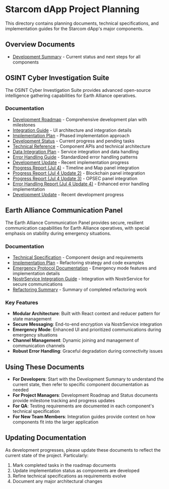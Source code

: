 # Starcom dApp Project Planning

This directory contains planning documents, technical specifications, and implementation guides for the Starcom dApp's major components.

## Overview Documents

- [Development Summary](./DEVELOPMENT-SUMMARY.md) - Current status and next steps for all components

## OSINT Cyber Investigation Suite

The OSINT Cyber Investigation Suite provides advanced open-source intelligence gathering capabilities for Earth Alliance operatives.

### Documentation

- [Development Roadmap](./osint/OSINT-DEVELOPMENT-ROADMAP.md) - Comprehensive development plan with milestones
- [Integration Guide](./osint/OSINT-INTEGRATION-GUIDE.md) - UI architecture and integration details
- [Implementation Plan](./osint/OSINT-IMPLEMENTATION-PLAN.md) - Phased implementation approach
- [Development Status](./osint/OSINT-DEVELOPMENT-STATUS.md) - Current progress and pending tasks
- [Technical Reference](./osint/OSINT-TECHNICAL-REFERENCE.md) - Component APIs and technical architecture
- [Data Integration Plan](./osint/OSINT-DATA-INTEGRATION-PLAN.md) - Service integration and data handling
- [Error Handling Guide](./osint/OSINT-ERROR-HANDLING-GUIDE.md) - Standardized error handling patterns
- [Development Update](./osint/OSINT-DEVELOPMENT-UPDATE.md) - Recent implementation progress
- [Progress Report (Jul 4)](./osint/OSINT-PROGRESS-REPORT-20250704.md) - Timeline and Map panel integration
- [Progress Report (Jul 4 Update 2)](./osint/OSINT-PROGRESS-REPORT-20250704-UPDATE2.md) - Blockchain panel integration
- [Progress Report (Jul 4 Update 3)](./osint/OSINT-PROGRESS-REPORT-20250704-UPDATE3.md) - OPSEC panel integration
- [Error Handling Report (Jul 4 Update 4)](./osint/OSINT-ERROR-HANDLING-PROGRESS-REPORT.md) - Enhanced error handling implementation
- [Development Update](./osint/OSINT-DEVELOPMENT-UPDATE.md) - Recent development progress

## Earth Alliance Communication Panel

The Earth Alliance Communication Panel provides secure, resilient communication capabilities for Earth Alliance operatives, with special emphasis on stability during emergency situations.

### Documentation

- [Technical Specification](./communication-panel/EARTH-ALLIANCE-COMMUNICATION-PANEL-SPEC.md) - Component design and requirements
- [Implementation Plan](./communication-panel/EARTH-ALLIANCE-COMMUNICATION-PANEL-IMPLEMENTATION.md) - Refactoring strategy and code examples
- [Emergency Protocol Documentation](./communication-panel/EMERGENCY-PROTOCOL.md) - Emergency mode features and implementation details
- [NostrService Integration Guide](./communication-panel/NOSTR-SERVICE-INTEGRATION.md) - Integration with NostrService for secure communications
- [Refactoring Summary](./communication-panel/REFACTORING-SUMMARY.md) - Summary of completed refactoring work

### Key Features

- **Modular Architecture**: Built with React context and reducer pattern for state management
- **Secure Messaging**: End-to-end encryption via NostrService integration
- **Emergency Mode**: Enhanced UI and prioritized communications during emergency situations
- **Channel Management**: Dynamic joining and management of communication channels
- **Robust Error Handling**: Graceful degradation during connectivity issues

## Using These Documents

- **For Developers**: Start with the Development Summary to understand the current state, then refer to specific component documentation as needed
- **For Project Managers**: Development Roadmap and Status documents provide milestone tracking and progress updates
- **For QA**: Testing requirements are documented in each component's technical specification
- **For New Team Members**: Integration guides provide context on how components fit into the larger application

## Updating Documentation

As development progresses, please update these documents to reflect the current state of the project. Particularly:

1. Mark completed tasks in the roadmap documents
2. Update implementation status as components are developed
3. Refine technical specifications as requirements evolve
4. Document any major architectural changes
